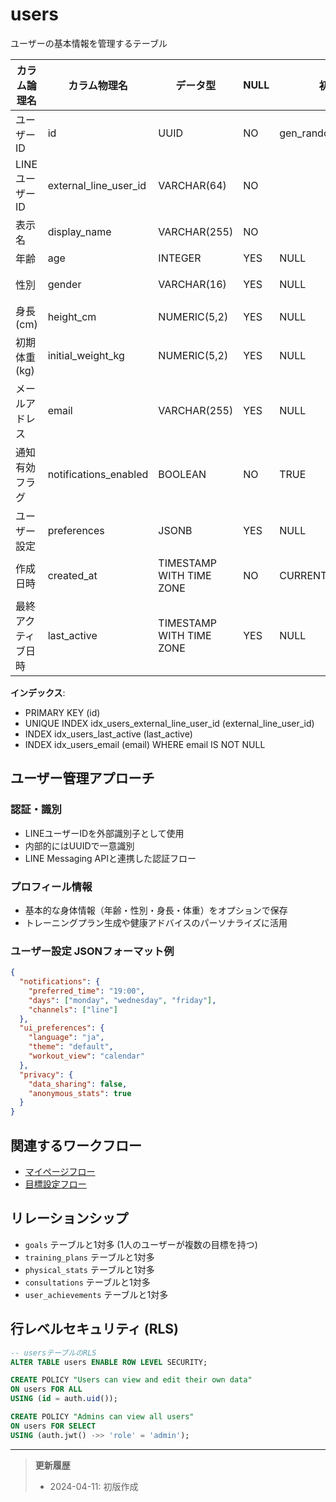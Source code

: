 # users

ユーザーの基本情報を管理するテーブル

| カラム論理名 | カラム物理名 | データ型 | NULL | 初期値 | 制約 | 説明 |
|------------|------------|---------|------|-------|------|------|
| ユーザーID | id | UUID | NO | gen_random_uuid() | PK | 内部ユーザー識別子（主キー） |
| LINEユーザーID | external_line_user_id | VARCHAR(64) | NO | | UK | LINE Platform提供のユーザーID |
| 表示名 | display_name | VARCHAR(255) | NO | | | LINEの表示名 |
| 年齢 | age | INTEGER | YES | NULL | | ユーザーの年齢 |
| 性別 | gender | VARCHAR(16) | YES | NULL | | 性別（male/female/other） |
| 身長(cm) | height_cm | NUMERIC(5,2) | YES | NULL | | ユーザーの身長 |
| 初期体重(kg) | initial_weight_kg | NUMERIC(5,2) | YES | NULL | | 登録時の体重 |
| メールアドレス | email | VARCHAR(255) | YES | NULL | | 連絡先メールアドレス（通知用・オプション） |
| 通知有効フラグ | notifications_enabled | BOOLEAN | NO | TRUE | | 通知の有効/無効 |
| ユーザー設定 | preferences | JSONB | YES | NULL | | ユーザー設定情報（通知時間帯、UI設定など） |
| 作成日時 | created_at | TIMESTAMP WITH TIME ZONE | NO | CURRENT_TIMESTAMP | | レコード作成日時 |
| 最終アクティブ日時 | last_active | TIMESTAMP WITH TIME ZONE | YES | NULL | | 最後にアクティブだった日時 |

**インデックス**:
- PRIMARY KEY (id)
- UNIQUE INDEX idx_users_external_line_user_id (external_line_user_id)
- INDEX idx_users_last_active (last_active)
- INDEX idx_users_email (email) WHERE email IS NOT NULL

## ユーザー管理アプローチ

### 認証・識別
- LINEユーザーIDを外部識別子として使用
- 内部的にはUUIDで一意識別
- LINE Messaging APIと連携した認証フロー

### プロフィール情報
- 基本的な身体情報（年齢・性別・身長・体重）をオプションで保存
- トレーニングプラン生成や健康アドバイスのパーソナライズに活用

### ユーザー設定 JSONフォーマット例
```json
{
  "notifications": {
    "preferred_time": "19:00",
    "days": ["monday", "wednesday", "friday"],
    "channels": ["line"]
  },
  "ui_preferences": {
    "language": "ja",
    "theme": "default",
    "workout_view": "calendar"
  },
  "privacy": {
    "data_sharing": false,
    "anonymous_stats": true
  }
}
```

## 関連するワークフロー

- [マイページフロー](../workflows/mypage.md)
- [目標設定フロー](../workflows/goal-setting.md)

## リレーションシップ

- `goals` テーブルと1対多 (1人のユーザーが複数の目標を持つ)
- `training_plans` テーブルと1対多
- `physical_stats` テーブルと1対多
- `consultations` テーブルと1対多
- `user_achievements` テーブルと1対多

## 行レベルセキュリティ (RLS)

```sql
-- usersテーブルのRLS
ALTER TABLE users ENABLE ROW LEVEL SECURITY;

CREATE POLICY "Users can view and edit their own data" 
ON users FOR ALL 
USING (id = auth.uid());

CREATE POLICY "Admins can view all users" 
ON users FOR SELECT 
USING (auth.jwt() ->> 'role' = 'admin');
```

---

> **更新履歴**
> - 2024-04-11: 初版作成 
